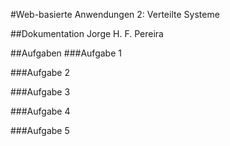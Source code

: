 #Web-basierte Anwendungen 2: Verteilte Systeme

##Dokumentation
Jorge H. F. Pereira



##Aufgaben
###Aufgabe 1



###Aufgabe 2



###Aufgabe 3



###Aufgabe 4



###Aufgabe 5

